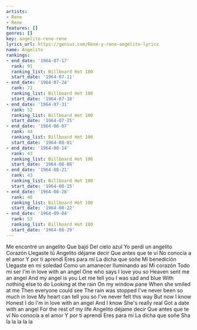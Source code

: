 ```yaml
---
artists:
- Rene
- Rene
features: []
genres: []
key: angelito-rene-rene
lyrics_url: https://genius.com/Rene-y-rene-angelito-lyrics
name: Angelito
rankings:
- end_date: '1964-07-17'
  rank: 91
  ranking_list: Billboard Hot 100
  start_date: '1964-07-11'
- end_date: '1964-07-24'
  rank: 71
  ranking_list: Billboard Hot 100
  start_date: '1964-07-18'
- end_date: '1964-07-31'
  rank: 52
  ranking_list: Billboard Hot 100
  start_date: '1964-07-25'
- end_date: '1964-08-07'
  rank: 44
  ranking_list: Billboard Hot 100
  start_date: '1964-08-01'
- end_date: '1964-08-14'
  rank: 43
  ranking_list: Billboard Hot 100
  start_date: '1964-08-08'
- end_date: '1964-08-21'
  rank: 43
  ranking_list: Billboard Hot 100
  start_date: '1964-08-15'
- end_date: '1964-08-28'
  rank: 46
  ranking_list: Billboard Hot 100
  start_date: '1964-08-22'
- end_date: '1964-09-04'
  rank: 53
  ranking_list: Billboard Hot 100
  start_date: '1964-08-29'
---
```

Me encontré un angelito
Que bajó
Del cielo azul
Yo perdí un angelito
Corazón
Llegaste tú
Angelito déjame decir
Que antes que te ví
No conocía a el amor
Y por ti aprendí
Eres para mí
La dicha que soñe
Mi benedición
Llegaste en mi soledad
Como un amanecer
Iluminando así
Mi corazón
Todo mi ser
I'm in love with an angel
One who says
I love you so
Heaven sent me an angel
And my angel is you
Let me tell you
I was sad and blue
With nothing else to do
Looking at the rain
On my window pane
When she smiled at me
Then everyone could see
The rain was stopped
I've never been so much in love
My heart can tell you so
I've never felt this way
But now I know
Honest I do
I'm in love with an angel
And I know
She's really real
Got a date with an angel
For the rest of my life
Angelito déjame decir
Que antes que te ví
No conocía a el amor
Y por ti aprendí
Eres para mí
La dicha que soñe
Sha la la la la la
